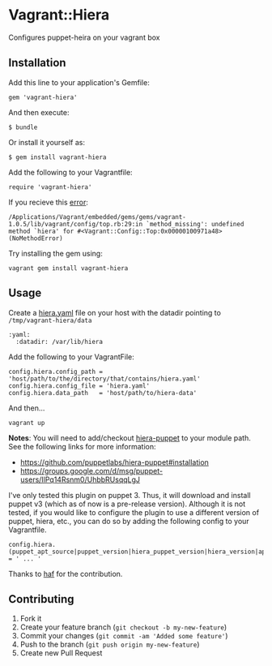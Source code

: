 # Vagrant::Hiera

Configures puppet-heira on your vagrant box

## Installation

Add this line to your application's Gemfile:

    gem 'vagrant-hiera'

And then execute:

    $ bundle

Or install it yourself as:

    $ gem install vagrant-hiera

Add the following to your Vagrantfile:

    require 'vagrant-hiera'

If you recieve this [error](https://github.com/gposton/vagrant-hiera/issues/8):

    /Applications/Vagrant/embedded/gems/gems/vagrant-1.0.5/lib/vagrant/config/top.rb:29:in `method_missing': undefined method `hiera' for #<Vagrant::Config::Top:0x00000100971a48> (NoMethodError)

Try installing the gem using:

    vagrant gem install vagrant-hiera

## Usage

Create a [hiera.yaml](https://github.com/puppetlabs/hiera-puppet#module-user) file on your host with the datadir pointing to `/tmp/vagrant-hiera/data`

    :yaml:
      :datadir: /var/lib/hiera

Add the following to your VagrantFile:

    config.hiera.config_path = 'host/path/to/the/directory/that/contains/hiera.yaml'
    config.hiera.config_file = 'hiera.yaml'
    config.hiera.data_path   = 'host/path/to/hiera-data'

And then...

`vagrant up`

**Notes**: 
You will need to add/checkout [hiera-puppet]("https://github.com/puppetlabs/hiera-puppet" "Hiera Puppet") to your module path.  See the following links for more information:
- https://github.com/puppetlabs/hiera-puppet#installation
- https://groups.google.com/d/msg/puppet-users/IlPq14Rsnm0/UhbbRUsqqLgJ

I've only tested this plugin on puppet 3.  Thus, it will download and install puppet v3 (which as of now is a pre-release version).  Although it is not tested, if you would like to configure the plugin to use a different version of puppet, hiera, etc., you can do so by adding the following config to your Vagrantfile.

```
config.hiera.(puppet_apt_source|puppet_version|hiera_puppet_version|hiera_version|apt_opts) = ' ... '
```

Thanks to [haf]('http://github.com/haf') for the contribution.

## Contributing

1. Fork it
2. Create your feature branch (`git checkout -b my-new-feature`)
3. Commit your changes (`git commit -am 'Added some feature'`)
4. Push to the branch (`git push origin my-new-feature`)
5. Create new Pull Request


